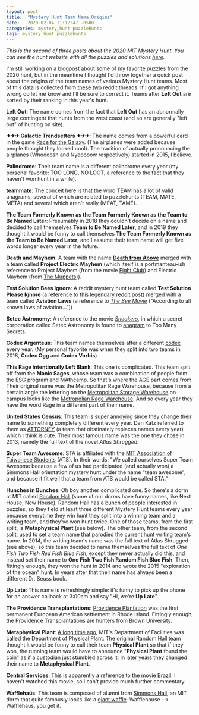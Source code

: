```yaml
---
layout: post
title:  "Mystery Hunt Team Name Origins"
date:   2020-02-04 11:12:47 -0500
categories: mystery_hunt puzzlehunts
tags: mystery_hunt puzzlehunts
---
```


*This is the second of three posts about the 2020 MIT Mystery Hunt. You can see the hunt website with all the puzzles and solutions [here](http://pennypark.fun).*

I'm still working on a blogpost about some of my favorite puzzles from the 2020 hunt, but in the meantime I thought I'd throw together a quick post about the origins of the team names of various Mystery Hunt teams. Most of this data is collected from [these](https://www.reddit.com/r/mysteryhunt/comments/7qqgri/tell_me_about_your_mit_mystery_hunt_team_2018/) [two](https://www.reddit.com/r/mysteryhunt/comments/aidab9/2019_mit_mystery_hunt_recap/) reddit threads. If I got anything wrong do let me know and I'll  be sure to correct it. Teams after **Left Out** are sorted by their ranking in this year's hunt.

**Left Out**: The name comes from the fact that **Left Out** has an abnormally large contingent that hunts from the west coast (and so are generally "left out" of hunting on site).

<!--more-->

**✈✈✈ Galactic Trendsetters ✈✈✈**: The name comes from a powerful card in the game [Race for the Galaxy](https://boardgamegeek.com/boardgame/28143/race-galaxy). (The airplanes were added because people thought they looked cool). The tradition of actually pronouncing the airplanes (Whoooosh and Nyeoooow respectively) started in 2015, I believe.

**Palindrome**: Their team name is a different palindrome every year (my personal favorite: TOO LONG, NO LOOT, a reference to the fact that they haven't won hunt in a while).

**teammate**: The conceit here is that the word TEAM has a lot of valid anagrams, several of which are related to puzzlehunts (TEAM, MATE, META) and several which aren't really (MEAT, TAME).

**The Team Formerly Known as the Team Formerly Known as the Team to Be Named Later**: Presumably in 2018 they couldn't decide on a name and decided to call themselves **Team to Be Named Later**, and in 2019 they thought it would be funny to call themselves **The Team Formerly Known as the Team to Be Named Later**, and I assume their team name will get five words longer every year in the future.

**Death and Mayhem**: A team with the name **[Death from Above](https://en.wikipedia.org/wiki/Death_from_Above_(band))** merged with a team called **Project Electric Mayhem** (which itself is a portmanteau-ish reference to Project Mayhem (from the movie [Fight Club](https://en.wikipedia.org/wiki/Fight_Club)) and Electric Mayhem (from [The Muppets](https://en.wikipedia.org/wiki/Dr._Teeth_and_The_Electric_Mayhem))).

**Test Solution Bees Ignore**: A reddit mystery hunt team called **Test Solution Please Ignore** (a reference to [this legendary reddit post](https://www.reddit.com/r/pics/comments/92dd8/test_post_please_ignore/)) merged with a team called **Aviation Laws** (a reference to *[The Bee Movie](https://knowyourmeme.com/memes/subcultures/bee-movie)* ("According to all known laws of aviation..."))

**Setec Astronomy**: A reference to the movie *[Sneakers](https://en.wikipedia.org/wiki/Sneakers_(1992_film))*, in which a secret corporation called Setec Astronomy is found to [anagram](https://www.youtube.com/watch?v=GutJf9umD9c) to Too Many Secrets.

**Codex Argenteus**: This team names themselves after a different [codex](https://en.wikipedia.org/wiki/Codex) every year. (My personal favorite was when they split into two teams in 2018, **Codex Ogg** and **Codex Vorbis**)

**This Rage Intentionally Left Blank**: This one is complicated. This team split off from the **Manic Sages**, whose team was a combination of people from the [ESG program](http://esg.mit.edu/) and [MAthcamp](https://www.mathcamp.org/). So that's where the AGE part comes from. Their original name was the Metropolitan Rage Warehouse, because from a certain angle the lettering on the [Metropolitan Storage Warehouse](https://capitalprojects.mit.edu/projects/metropolitan-warehouse) on campus looks like the [Metropolian Rage Warehouse](https://www.flickr.com/photos/cdevers/4456480256). And so every year they have the word Rage in a different part of their name.

**United States Census**: This team is super annoying since they change their name to something completely different every year. Dan Katz referred to them as [ATTORNEY](https://puzzlvaria.wordpress.com/2020/01/20/2020-mit-mystery-hunt-part-1-coping-with-anticlimax/) (a team that obstinately replaces names every year) which I think is cute. Their most famous name was the one they chose in 2013, namely the full text of the novel *Atlas Shrugged*.

**Super Team Awesome**: STA is affiliated with the [MIT Association of Taiwanese Students](http://ats.mit.edu/) (ATS). In their words: "We called ourselves Super Team Awesome because a few of us had participated (and actually won) a Simmons Hall orientation mystery hunt under the name "team awesome", and because it fit well that a team from ATS would be called STA."

**Hunches in Bunches**: Oh boy another complicated one. So there's a dorm at MIT called [Random Hall](http://web.mit.edu/random-hall/www/about.shtml) (some of our dorms have funny names, like Next House, New House). Random Hall has a bunch of people interested in puzzles, so they field at least three different Mystery Hunt teams every year because everytime they win hunt they split into a winning team and a writing team, and they've won hunt twice. One of those teams, from the first split, is **Metaphysical Plant** (see below). The other team, from the second split, used to set a team name that parodied the current hunt writing team's name. In 2014, the writing team's name was the full text of Atlas Shrugged (see above), so this team decided to name themselves the full text of *One Fish Two Fish Red Fish Blue Fish*, except they never actually did this, and instead set their name to **One Fish Two Fish Random Fish Blue Fish**. Then, fittingly enough, they won the hunt in 2014 and wrote the 2015 "exploration of the ocean" hunt. In years after that their name has always been a different Dr. Seuss book.

**Up Late**: This name is refreshingly simple: it's funny to pick up the phone for an answer callback at 3:00am and say "Hi, we're **Up Late**".

**The Providence Transplantations**: [Providence Plantation](https://en.wikipedia.org/wiki/Providence_Plantations) was the first permanent European American settlement in Rhode Island. Fittingly enough, the Providence Transplantations are hunters from Brown University.

**Metaphysical Plant**: [A long time ago](http://news.mit.edu/1998/plant-0930), MIT's Department of Facilities was called the Department of Physical Plant. The original Random Hall team thought it would be funny to call their team **Physical Plant** so that if they won, the running team would have to announce "**Physical Plant** found the coin" as if a custodian just stumbled across it. In later years they changed their name to **Metaphysical Plant**.

**Central Services**: This is apparently a reference to the movie [Brazil](https://en.wikipedia.org/wiki/Brazil_(1985_film)). I haven't watched this movie, so I can't provide much further commentary.

**Wafflehaüs**: This team is composed of alumni from [Simmons Hall](http://simmons-hall.mit.edu/), an MIT dorm that quite famously looks like a [giant waffle](http://simmons-hall.mit.edu/img/image1.jpg). Wafflehouse --> Wafflehaus, you get it.
